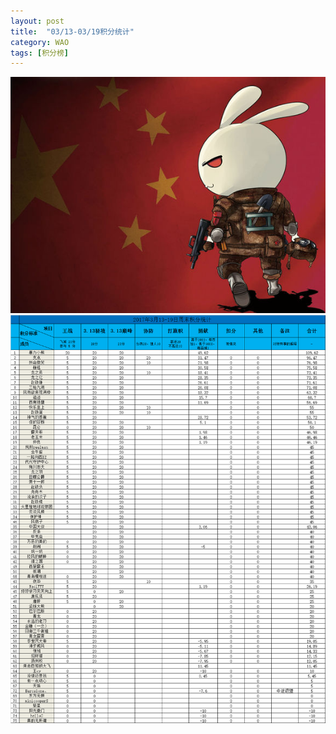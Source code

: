 ```yaml
---
layout: post
title:  "03/13-03/19积分统计"
category: WAO
tags: [积分榜]
---
```

![Logo](/media/files/2017/03/24/logo.jpg)
![Core19](/media/files/2017/03/24/core19.png)



